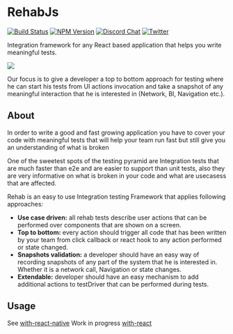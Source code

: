 RehabJs
========

[![Build Status](https://travis-ci.com/wix-incubator/rehabjs.svg?token=ECstxpHzEZeQwCfcirJ4&branch=master)](https://travis-ci.com/wix-incubator/rehabjs)
[![NPM Version](https://img.shields.io/npm/v/rehabjs.svg?style=flat)](https://www.npmjs.com/package/rehabjs)
[![Discord Chat](https://img.shields.io/discord/308323056592486420.svg)](https://discord.com/channels/735444524783894528)
[![Twitter](https://img.shields.io/twitter/follow/rehab_js?label=RehabJs%20Twitter&style=flat)](https://twitter.com/intent/follow?screen_name=rehab_js)

Integration framework for any React based application that helps you write meaningful tests.

<img src="https://i.imgur.com/zhqepP5.png">

Our focus is to give a developer a top to bottom approach for testing where he can start his tests from UI actions invocation and take a snapshot of any meaningful interaction that he is interested in (Network, BI, Navigation etc.).

## About

In order to write a good and fast growing application you have to cover  your code with meaningful tests that will help your team run fast but still give you an understanding of what is broken

One of the sweetest spots of the testing pyramid are Integration tests that are much faster than e2e and are easier to support than unit tests, also they are very informative on what is broken in your code and what are usecasess that are affected. 

Rehab is an easy to use Integration testing Framework that applies following approaches:

* **Use case driven:** all rehab tests describe user actions that can be performed over components that are shown on a screen.
* **Top to bottom:** every action should trigger all code that has been written by your team from click callback or react hook to any action performed or state changed.
* **Snapshots validation:** a developer should have an easy way of recording snapshots of any part of the system that he is interested in. Whether it is a network call, Navigation or state changes.
* **Extendable:** developer should have an easy mechanism to add additional actions to testDriver that can be performed during tests.

Usage
-----

See [with-react-native](/examples/with-react-native/src/screens/Home/it.test.js)
Work in progress [with-react](/examples/with-react/README.md)
